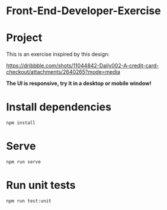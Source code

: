 # Front-End-Developer-Exercise

# Project
This is an exercise inspired by this design:

https://dribbble.com/shots/11044842-Daily002-A-credit-card-checkout/attachments/2640265?mode=media

**The UI is responsive, try it in a desktop or mobile window!**

# Install dependencies
`npm install`

# Serve 
`npm run serve`

# Run unit tests
`npm run test:unit`